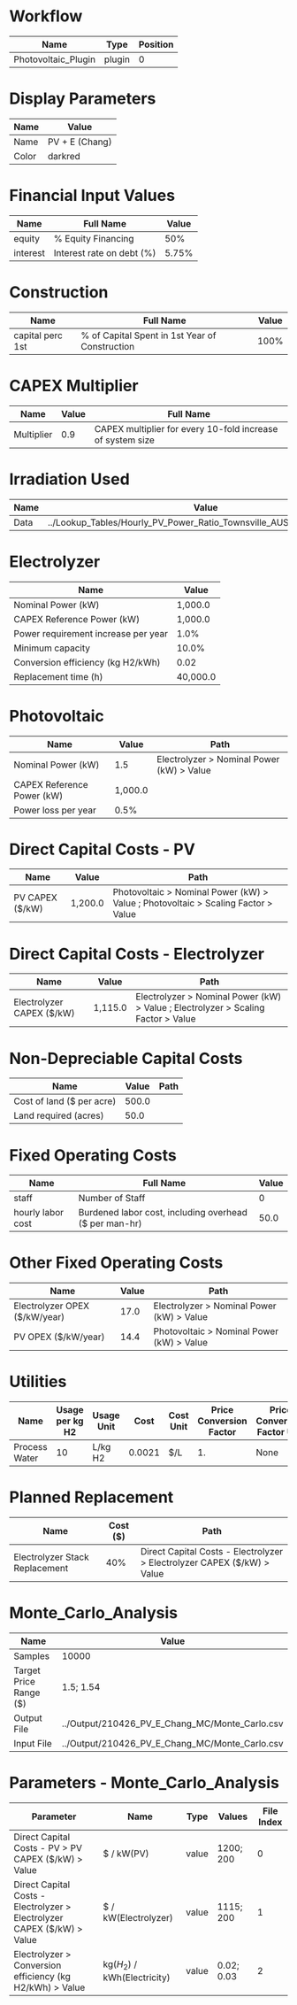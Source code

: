 # Workflow

Name | Type | Position
--- | --- | ---
Photovoltaic_Plugin | plugin | 0

# Display Parameters

Name | Value
--- | ---
Name | PV + E (Chang)
Color | darkred

# Financial Input Values

Name | Full Name | Value
--- | --- | ---
equity | % Equity Financing | 50%
interest | Interest rate on debt (%) | 5.75%

# Construction

Name | Full Name | Value
--- | --- | ---
capital perc 1st | % of Capital Spent in 1st Year of Construction | 100%

# CAPEX Multiplier

Name | Value | Full Name
--- | --- | ---
Multiplier | 0.9 | CAPEX multiplier for every 10-fold increase of system size

# Irradiation Used

Name | Value
--- | ---
Data | ../Lookup_Tables/Hourly_PV_Power_Ratio_Townsville_AUS_Chang_2020.csv

# Electrolyzer

Name | Value
--- | ---
Nominal Power (kW) | 1,000.0
CAPEX Reference Power (kW) | 1,000.0
Power requirement increase per year | 1.0%
Minimum capacity | 10.0%
Conversion efficiency (kg H2/kWh) | 0.02
Replacement time (h) | 40,000.0

# Photovoltaic

Name | Value | Path
--- | --- | ---
Nominal Power (kW) | 1.5 | Electrolyzer > Nominal Power (kW) > Value
CAPEX Reference Power (kW) | 1,000.0
Power loss per year | 0.5%

# Direct Capital Costs - PV

Name | Value | Path
--- | --- | ---
PV CAPEX ($/kW) | 1,200.0 | Photovoltaic > Nominal Power (kW) > Value ; Photovoltaic > Scaling Factor > Value

# Direct Capital Costs - Electrolyzer

Name | Value | Path
--- | --- | ---
Electrolyzer CAPEX ($/kW) | 1,115.0 | Electrolyzer > Nominal Power (kW) > Value ; Electrolyzer > Scaling Factor > Value

# Non-Depreciable Capital Costs

Name | Value | Path
--- | --- | ---
Cost of land ($ per acre) | 500.0 
Land required (acres) | 50.0

# Fixed Operating Costs

Name | Full Name | Value
--- | --- | ---
staff | Number of Staff | 0
hourly labor cost | Burdened labor cost, including overhead ($ per man-hr) | 50.0

# Other Fixed Operating Costs

Name | Value | Path
--- | --- | ---
Electrolyzer OPEX ($/kW/year) | 17.0 | Electrolyzer > Nominal Power (kW) > Value
PV OPEX ($/kW/year) | 14.4 | Photovoltaic > Nominal Power (kW) > Value

# Utilities

Name | Usage per kg H2 | Usage Unit | Cost | Cost Unit | Price Conversion Factor | Price Conversion Factor Unit | Path | Usage Path
--- | --- | --- | --- | --- | --- | --- | --- | ---
Process Water | 10 | L/kg H2 | 0.0021 | $/L | 1. | None

# Planned Replacement

Name | Cost ($) | Path
--- | --- | ---
Electrolyzer Stack Replacement | 40% | Direct Capital Costs - Electrolyzer > Electrolyzer CAPEX ($/kW) > Value

# Monte_Carlo_Analysis

Name | Value
--- | ---
Samples | 10000
Target Price Range ($) | 1.5; 1.54
Output File | ../Output/210426_PV_E_Chang_MC/Monte_Carlo.csv
Input File | ../Output/210426_PV_E_Chang_MC/Monte_Carlo.csv

# Parameters - Monte_Carlo_Analysis

Parameter | Name | Type | Values | File Index
--- | --- | --- | --- | ---
Direct Capital Costs - PV > PV CAPEX ($/kW) > Value | \$ / kW(PV) | value | 1200; 200 | 0
Direct Capital Costs - Electrolyzer > Electrolyzer CAPEX ($/kW) > Value | \$ / kW(Electrolyzer) | value | 1115; 200 | 1
Electrolyzer > Conversion efficiency (kg H2/kWh) > Value | kg($H_{2}$) / kWh(Electricity) | value | 0.02; 0.03 | 2
